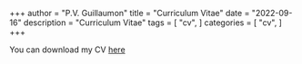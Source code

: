+++
author = "P.V. Guillaumon"
title = "Curriculum Vitae"
date = "2022-09-16"
description = "Curriculum Vitae"
tags = [
    "cv",
]
categories = [
    "cv",
]
+++

You can download my CV [here](../CV_PVGuillaumon_October_2022.pdf)




